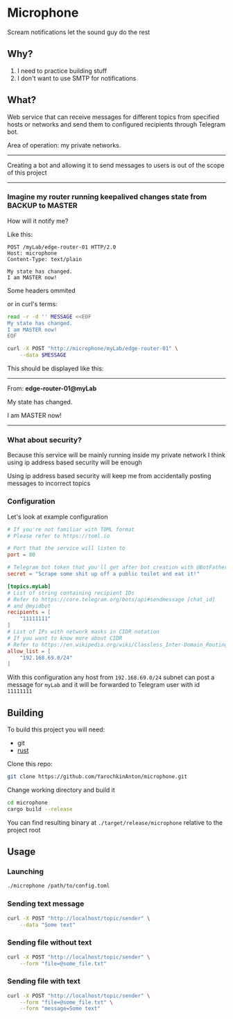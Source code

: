 # Microphone

Scream notifications let the sound guy do the rest

## Why?

1) I need to practice building stuff
2) I don't want to use SMTP for notifications

## What?

Web service that can receive messages for different topics from specified hosts or networks
and send them to configured recipients through Telegram bot.

Area of operation: my private networks.

---

Creating a bot and allowing it to send messages to users is out of the scope of this project

---

### Imagine my router running keepalived changes state from BACKUP to MASTER

How will it notify me?

Like this:

``` http
POST /myLab/edge-router-01 HTTP/2.0
Host: microphone
Content-Type: text/plain

My state has changed.
I am MASTER now!
```

Some headers ommited

or in curl's terms:

```bash
read -r -d '' MESSAGE <<EOF
My state has changed.
I am MASTER now!
EOF

curl -X POST "http://microphone/myLab/edge-router-01" \
    --data $MESSAGE
```

This should be displayed like this:

---

From: **edge-router-01@myLab**

My state has changed.

I am MASTER now!

---

### What about security?

Because this service will be mainly running inside my private network I think using ip address
based security will be enough

Using ip address based security will keep me from accidentally posting messages to incorrect
topics

### Configuration

Let's look at example configuration

``` toml
# If you're not familiar with TOML format
# Please refer to https://toml.io

# Port that the service will listen to
port = 80

# Telegram bot token that you'll get after bot creation with @BotFather
secret = "Scrape some shit up off a public toilet and eat it!"

[topics.myLab]
# List of string containing recipient IDs
# Refer to https://core.telegram.org/bots/api#sendmessage [chat_id]
# and @myidbot
recipients = [
    "11111111"
]
# List of IPs with network masks in CIDR notation
# If you want to know more about CIDR
# Refer to https://en.wikipedia.org/wiki/Classless_Inter-Domain_Routing
allow_list = [
    "192.168.69.0/24"
]
```

With this configuration any host from `192.168.69.0/24` subnet can post a message for `myLab`
and it will be forwarded to Telegram user with id `11111111`

## Building

To build this project you will need:

- git
- [rust](https://rustup.rs/)

Clone this repo:

```sh
git clone https://github.com/YarochkinAnton/microphone.git
```

Change working directory and build it

```sh
cd microphone
cargo build --release
```

You can find resulting binary at `./target/release/microphone` relative to the project root

## Usage

### Launching

```sh
./microphone /path/to/config.toml
```

### Sending text message

```sh
curl -X POST "http://localhost/topic/sender" \
    --data "Some text"
```

### Sending file without text

```sh
curl -X POST "http://localhost/topic/sender" \
    --form "file=@some_file.txt"
```

### Sending file with text

```sh
curl -X POST "http://localhost/topic/sender" \
    --form "file=@some_file.txt" \
    --form "message=Some text"
```
